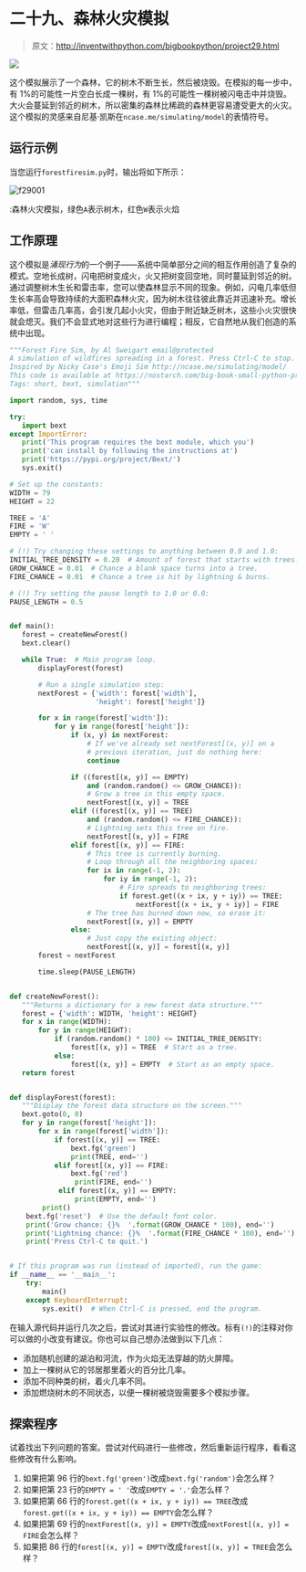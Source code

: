 # 二十九、森林火灾模拟

> 原文：<http://inventwithpython.com/bigbookpython/project29.html>

![](img/9d995d63aaead72cad01120081eb8f75.png)

这个模拟展示了一个森林，它的树木不断生长，然后被烧毁。在模拟的每一步中，有 1%的可能性一片空白长成一棵树，有 1%的可能性一棵树被闪电击中并烧毁。大火会蔓延到邻近的树木，所以密集的森林比稀疏的森林更容易遭受更大的火灾。这个模拟的灵感来自尼基·凯斯在`ncase.me/simulating/model`的表情符号。

## 运行示例

当您运行`forestfiresim.py`时，输出将如下所示：

![f29001](img/14feccd29b86617354c4fd6ea863f621.png)

:森林火灾模拟，绿色`A`表示树木，红色`W`表示火焰

## 工作原理

这个模拟是*涌现行为*的一个例子——系统中简单部分之间的相互作用创造了复杂的模式。空地长成树，闪电把树变成火，火又把树变回空地，同时蔓延到邻近的树。通过调整树木生长和雷击率，您可以使森林显示不同的现象。例如，闪电几率低但生长率高会导致持续的大面积森林火灾，因为树木往往彼此靠近并迅速补充。增长率低，但雷击几率高，会引发几起小火灾，但由于附近缺乏树木，这些小火灾很快就会熄灭。我们不会显式地对这些行为进行编程；相反，它自然地从我们创造的系统中出现。

```py
"""Forest Fire Sim, by Al Sweigart email@protected
A simulation of wildfires spreading in a forest. Press Ctrl-C to stop.
Inspired by Nicky Case's Emoji Sim http://ncase.me/simulating/model/
This code is available at https://nostarch.com/big-book-small-python-programming
Tags: short, bext, simulation"""

import random, sys, time

try:
   import bext
except ImportError:
   print('This program requires the bext module, which you')
   print('can install by following the instructions at')
   print('https://pypi.org/project/Bext/')
   sys.exit()

# Set up the constants:
WIDTH = 79
HEIGHT = 22

TREE = 'A'
FIRE = 'W'
EMPTY = ' '

# (!) Try changing these settings to anything between 0.0 and 1.0:
INITIAL_TREE_DENSITY = 0.20  # Amount of forest that starts with trees.
GROW_CHANCE = 0.01  # Chance a blank space turns into a tree.
FIRE_CHANCE = 0.01  # Chance a tree is hit by lightning & burns.

# (!) Try setting the pause length to 1.0 or 0.0:
PAUSE_LENGTH = 0.5


def main():
   forest = createNewForest()
   bext.clear()

   while True:  # Main program loop.
       displayForest(forest)

       # Run a single simulation step:
       nextForest = {'width': forest['width'],
                     'height': forest['height']}

       for x in range(forest['width']):
           for y in range(forest['height']):
               if (x, y) in nextForest:
                   # If we've already set nextForest[(x, y)] on a
                   # previous iteration, just do nothing here:
                   continue

               if ((forest[(x, y)] == EMPTY)
                   and (random.random() <= GROW_CHANCE)):
                   # Grow a tree in this empty space.
                   nextForest[(x, y)] = TREE
               elif ((forest[(x, y)] == TREE)
                   and (random.random() <= FIRE_CHANCE)):
                   # Lightning sets this tree on fire.
                   nextForest[(x, y)] = FIRE
               elif forest[(x, y)] == FIRE:
                   # This tree is currently burning.
                   # Loop through all the neighboring spaces:
                   for ix in range(-1, 2):
                       for iy in range(-1, 2):
                           # Fire spreads to neighboring trees:
                           if forest.get((x + ix, y + iy)) == TREE:
                               nextForest[(x + ix, y + iy)] = FIRE
                   # The tree has burned down now, so erase it:
                   nextForest[(x, y)] = EMPTY
               else:
                   # Just copy the existing object:
                   nextForest[(x, y)] = forest[(x, y)]
       forest = nextForest

       time.sleep(PAUSE_LENGTH)


def createNewForest():
   """Returns a dictionary for a new forest data structure."""
   forest = {'width': WIDTH, 'height': HEIGHT}
   for x in range(WIDTH):
       for y in range(HEIGHT):
           if (random.random() * 100) <= INITIAL_TREE_DENSITY:
               forest[(x, y)] = TREE  # Start as a tree.
           else:
               forest[(x, y)] = EMPTY  # Start as an empty space.
   return forest


def displayForest(forest):
   """Display the forest data structure on the screen."""
   bext.goto(0, 0)
   for y in range(forest['height']):
       for x in range(forest['width']):
           if forest[(x, y)] == TREE:
               bext.fg('green')
               print(TREE, end='')
           elif forest[(x, y)] == FIRE:
               bext.fg('red')
                print(FIRE, end='')
            elif forest[(x, y)] == EMPTY:
                print(EMPTY, end='')
        print()
    bext.fg('reset')  # Use the default font color.
    print('Grow chance: {}%  '.format(GROW_CHANCE * 100), end='')
    print('Lightning chance: {}%  '.format(FIRE_CHANCE * 100), end='')
    print('Press Ctrl-C to quit.')


# If this program was run (instead of imported), run the game:
if __name__ == '__main__':
    try:
        main()
    except KeyboardInterrupt:
        sys.exit()  # When Ctrl-C is pressed, end the program. 
```

在输入源代码并运行几次之后，尝试对其进行实验性的修改。标有`(!)`的注释对你可以做的小改变有建议。你也可以自己想办法做到以下几点：

*   添加随机创建的湖泊和河流，作为火焰无法穿越的防火屏障。
*   加上一棵树从它的邻居那里着火的百分比几率。
*   添加不同种类的树，着火几率不同。
*   添加燃烧树木的不同状态，以便一棵树被烧毁需要多个模拟步骤。

## 探索程序

试着找出下列问题的答案。尝试对代码进行一些修改，然后重新运行程序，看看这些修改有什么影响。

1.  如果把第 96 行的`bext.fg('green')`改成`bext.fg('random')`会怎么样？
2.  如果把第 23 行的`EMPTY = ' '`改成`EMPTY = '.'`会怎么样？
3.  如果把第 66 行的`forest.get((x + ix, y + iy)) == TREE`改成`forest.get((x + ix, y + iy)) == EMPTY`会怎么样？
4.  如果把第 69 行的`nextForest[(x, y)] = EMPTY`改成`nextForest[(x, y)] = FIRE`会怎么样？
5.  如果把 86 行的`forest[(x, y)] = EMPTY`改成`forest[(x, y)] = TREE`会怎么样？